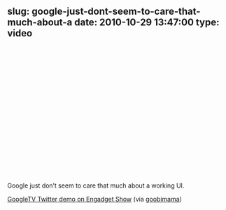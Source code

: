 slug: google-just-dont-seem-to-care-that-much-about-a
date: 2010-10-29 13:47:00
type: video
---

<object width="480" height="295"><param name="movie" value="http://www.youtube.com/v/v21qlAfAiIo?fs=1"></param><param name="allowFullScreen" value="true"></param><param name="allowscriptaccess" value="always"></param><embed src="http://www.youtube.com/v/v21qlAfAiIo?fs=1" type="application/x-shockwave-flash" width="480" height="295" allowscriptaccess="always" allowfullscreen="true"></embed></object>

Google just don’t seem to care that much about a working UI.

 [GoogleTV Twitter demo on Engadget Show](http://www.youtube.com/watch?v=v21qlAfAiIo&feature=youtu.be) (via [goobimama](http://youtube.com/user/goobimama))
